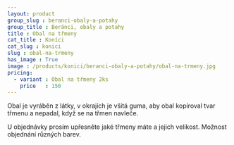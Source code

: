 ```yaml
---
layout: product
group_slug : beranci-obaly-a-potahy
group_title : Beránci, obaly a potahy
title : Obal na třmeny
cat_title : Koníci
cat_slug : konici
slug : obal-na-trmeny
has_image : True
image : /products/konici/beranci-obaly-a-potahy/obal-na-trmeny.jpg
pricing:
  - variant : Obal na třmeny 2ks
    price   : 150
---
```


Obal je vyráběn z látky, v okrajích je všitá guma, 
aby obal kopíroval tvar třmenu a nepadal, když se na třmen navleče.

U objednávky prosím upřesněte jaké třmeny máte a jejich velikost.
Možnost objednání různých barev.

